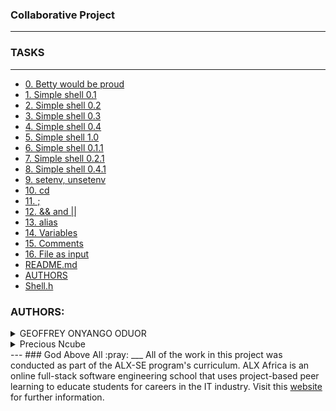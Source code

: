### Collaborative Project ###
----
### TASKS ###
---
- [0. Betty would be proud](simple_shell)
- [1. Simple shell 0.1](simple_shell)
- [2. Simple shell 0.2](simple_shell)
- [3. Simple shell 0.3](simple_shell)
- [4. Simple shell 0.4](simple_shell)
- [5. Simple shell 1.0](simple_shell)
- [6. Simple shell 0.1.1](simple_shell)
- [7. Simple shell 0.2.1](simple_shell)
- [8. Simple shell 0.4.1](simple_shell)
- [9. setenv, unsetenv](simple_shell)
- [10. cd](simple_shell)
- [11. ;](simple_shell)
- [12. && and ||](simple_shell)
- [13. alias](simple_shell)
- [14. Variables](simple_shell)
- [15. Comments](simple_shell)
- [16. File as input](simple_shell)
- [README.md](simple_shell)
- [AUTHORS](simple_shell)
- [Shell.h](simple_shell)

### AUTHORS:
<details>
    <summary>GEOFFREY ONYANGO ODUOR</summary>
    <ul>
        <li>
            <a href="https://github.com/luckyhope1">Github</a>
        </li>
        <li>
            <a href="https://twitter.com/TomGeoffry">Twitter</a>
        </li>
        <li>
            <a href="https://geoffrytom@gmail.com">e-mail</a>
        </li>
    </ul>
  </details>
<details>
    <summary>Precious Ncube</summary>
    <ul>
        <li>
            <a href="https://github.com/pinkypre">Github</a>
        </li>
        <li>
            <a href="https://twitter.com/Preciou34673567">Twitter</a>
        </li>
        <li>
            <a href="https://preciouspncube@gmail.com">e-mail</a>
        </li>
    </ul>
  </details>
---
### God Above All  :pray:
___
All of the work in this project was conducted as part of the ALX-SE program's curriculum. ALX Africa is an online full-stack software engineering school that uses project-based peer learning to educate students for careers in the IT industry. Visit this <a href="https://www.alxafrica.com/software-engineering-2022">website</a> for further information.

